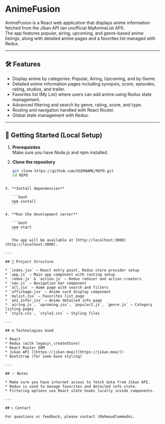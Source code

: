# AnimeFusion

AnimeFusion is a React web application that displays anime information fetched from the Jikan API (an unofficial MyAnimeList API).  
The app features popular, airing, upcoming, and genre-based anime listings, along with detailed anime pages and a favorites list managed with Redux.

---

## 🛠️ Features

- Display anime by categories: Popular, Airing, Upcoming, and by Genre.
- Detailed anime information pages including synopsis, score, episodes, rating, studios, and trailer.
- Favorites list (My List) where users can add anime using Redux state management.
- Advanced filtering and search by genre, rating, score, and type.
- Routing and navigation handled with React Router.
- Global state management with Redux.

---

## 🚀 Getting Started (Local Setup)

1. **Prerequisites**  
   Make sure you have Node.js and npm installed.

2. **Clone the repository**  
   ```bash
   git clone https://github.com/USERNAME/REPO.git
   cd REPO
````

3. **Install dependencies**

   ```bash
   npm install
   ```

4. **Run the development server**

   ```bash
   npm start
   ```

   The app will be available at [http://localhost:3000](http://localhost:3000).

---

## 📁 Project Structure

* `index.jsx` — React entry point, Redux store provider setup
* `app.js` — Main app component with routing setup
* `redux.js` & `action.js` — Redux reducer and action creators
* `nav.js` — Navigation bar component
* `all.jsx` — Home page with search and filters
* `affichage.jsx` — Anime card display component
* `mylist.jsx` — Favorites list page
* `ani_infor.jsx` — Anime detailed info page
* `airing.js`, `upcoming.jsx`, `popular2.js`, `genre.js` — Category listing pages
* `style.css`, `style2.css` — Styling files

---

## ⚙️ Technologies Used

* React
* Redux (with legacy\_createStore)
* React Router DOM
* Jikan API ([https://jikan.moe/](https://jikan.moe/))
* Bootstrap (for some base styling)

---

## ✨ Notes

* Make sure you have internet access to fetch data from Jikan API.
* Redux is used to manage favorites and detailed info state.
* Filtering options use React state hooks locally inside components.

---

## 📞 Contact

For questions or feedback, please contact \Mahmoudlammadni.

